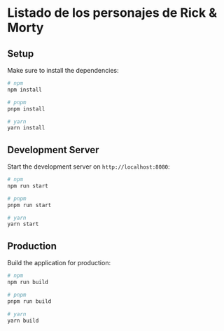 # Listado de los personajes de Rick & Morty

## Setup

Make sure to install the dependencies:

```bash
# npm
npm install

# pnpm
pnpm install

# yarn
yarn install
```

## Development Server

Start the development server on `http://localhost:8080`:

```bash
# npm
npm run start

# pnpm
pnpm run start

# yarn
yarn start
```

## Production

Build the application for production:

```bash
# npm
npm run build

# pnpm
pnpm run build

# yarn
yarn build
```

